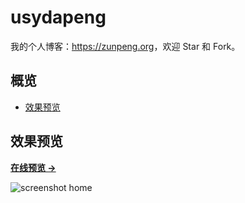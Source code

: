 # usydapeng

我的个人博客：<https://zunpeng.org>，欢迎 Star 和 Fork。

## 概览

<!-- vim-markdown-toc GFM -->

* [效果预览](#效果预览)

<!-- vim-markdown-toc -->

## 效果预览

**[在线预览 &rarr;](https://zunpeng.org)**

![screenshot home](https://zunpeng.org/assets/images/screenshots/home.png)
